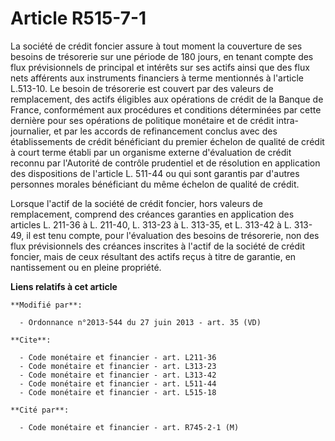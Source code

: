 # Article R515-7-1

La société de crédit foncier assure à tout moment la couverture de ses besoins de trésorerie sur une période de 180 jours, en
tenant compte des flux prévisionnels de principal et intérêts sur ses actifs ainsi que des flux nets afférents aux
instruments financiers à terme mentionnés à l'article L.513-10. Le besoin de trésorerie est couvert par des valeurs de
remplacement, des actifs éligibles aux opérations de crédit de la Banque de France, conformément aux procédures et conditions
déterminées par cette dernière pour ses opérations de politique monétaire et de crédit intra-journalier, et par les accords
de refinancement conclus avec des établissements de crédit bénéficiant du premier échelon de qualité de crédit à court terme
établi par un organisme externe d'évaluation de crédit reconnu par l'Autorité de contrôle prudentiel et de résolution en
application des dispositions de l'article L. 511-44 ou qui sont garantis par d'autres personnes morales bénéficiant du même
échelon de qualité de crédit. 

Lorsque l'actif de la société de crédit foncier, hors valeurs de remplacement, comprend des créances garanties en application
des articles L. 211-36 à L. 211-40, L. 313-23 à L. 313-35, et L. 313-42 à L. 313-49, il est tenu compte, pour l'évaluation
des besoins de trésorerie, non des flux prévisionnels des créances inscrites à l'actif de la société de crédit foncier, mais
de ceux résultant des actifs reçus à titre de garantie, en nantissement ou en pleine propriété.

**Liens relatifs à cet article**

	**Modifié par**:

	  - Ordonnance n°2013-544 du 27 juin 2013 - art. 35 (VD)

	**Cite**:

	  - Code monétaire et financier - art. L211-36
	  - Code monétaire et financier - art. L313-23
	  - Code monétaire et financier - art. L313-42
	  - Code monétaire et financier - art. L511-44
	  - Code monétaire et financier - art. L515-18

	**Cité par**:

	  - Code monétaire et financier - art. R745-2-1 (M)
